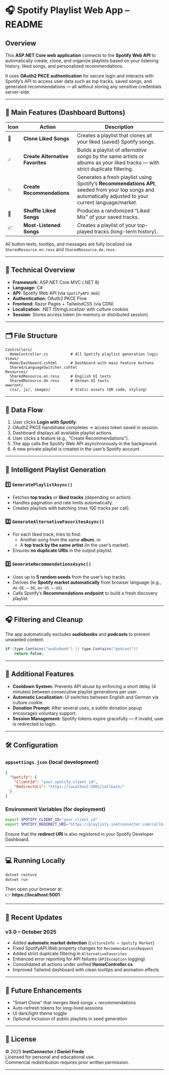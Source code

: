 # 🎧 Spotify Playlist Web App – README

## Overview
This **ASP.NET Core web application** connects to the **Spotify Web API** to automatically create, clone, and organize playlists based on your listening history, liked songs, and personalized recommendations.

It uses **OAuth2 PKCE authentication** for secure login and interacts with Spotify’s API to access user data such as top tracks, saved songs, and generated recommendations — all without storing any sensitive credentials server-side.

---

## 🚀 Main Features (Dashboard Buttons)

| Icon | Action | Description |
|------|---------|-------------|
| 📜 | **Clone Liked Songs** | Creates a playlist that clones all your liked (saved) Spotify songs. |
| 🎶 | **Create Alternative Favorites** | Builds a playlist of *alternative songs* by the same artists or albums as your liked tracks — with strict duplicate filtering. |
| ✨ | **Create Recommendations** | Generates a fresh playlist using Spotify’s **Recommendations API**, seeded from your top songs and automatically adjusted to your current language/market. |
| 🔀 | **Shuffle Liked Songs** | Produces a randomized “Liked Mix” of your saved tracks. |
| 📈 | **Most-Listened Songs** | Creates a playlist of your top-played tracks (long-term history). |

All button texts, tooltips, and messages are fully localized via  
`SharedResource.en.resx` and `SharedResource.de.resx`.

---

## 🧠 Technical Overview

- **Framework:** ASP.NET Core MVC (.NET 8)  
- **Language:** C#  
- **API:** Spotify Web API (via `SpotifyAPI.Web`)  
- **Authentication:** OAuth2 PKCE Flow  
- **Frontend:** Razor Pages + TailwindCSS (via CDN)  
- **Localization:** .NET IStringLocalizer with culture cookies  
- **Session:** Stores access token (in-memory or distributed session)  

---

## 🗂️ File Structure

```
Controllers/
  HomeController.cs          # All Spotify playlist generation logic
Views/
  Home/Dashboard.cshtml      # Dashboard with main feature buttons
  Shared/LanguageSwitcher.cshtml
Resources/
  SharedResource.en.resx     # English UI texts
  SharedResource.de.resx     # German UI texts
wwwroot/
  css/, js/, images/         # Static assets (QR code, styling)
```

---

## 🔄 Data Flow

1. User clicks **Login with Spotify**.  
2. OAuth2 PKCE handshake completes → access token saved in session.  
3. Dashboard displays all available playlist actions.  
4. User clicks a feature (e.g., “Create Recommendations”).  
5. The app calls the Spotify Web API asynchronously in the background.  
6. A new private playlist is created in the user’s Spotify account.

---

## 🎵 Intelligent Playlist Generation

### 1️⃣ `GeneratePlaylistAsync()`
- Fetches **top tracks** or **liked tracks** (depending on action).  
- Handles pagination and rate limits automatically.  
- Creates playlists with batching (max 100 tracks per call).  

### 2️⃣ `GenerateAlternativeFavoritesAsync()`
- For each liked track, tries to find:
  - Another song from the same **album**, or  
  - A **top track by the same artist** (in the user’s market).  
- Ensures **no duplicate URIs** in the output playlist.  

### 3️⃣ `GenerateRecommendationsAsync()`
- Uses up to **5 random seeds** from the user’s top tracks.  
- Derives the **Spotify market automatically** from browser language (e.g., `de-DE → DE`, `en-US → US`).  
- Calls Spotify’s **Recommendations endpoint** to build a fresh discovery playlist.

---

## 🎧 Filtering and Cleanup

The app automatically excludes **audiobooks** and **podcasts** to prevent unwanted content:
```csharp
if (type.Contains("audiobook") || type.Contains("podcast"))
    return false;
```

---

## 🧩 Additional Features

- **Cooldown System:** Prevents API abuse by enforcing a short delay (4 minutes) between consecutive playlist generations per user.  
- **Automatic Localization:** UI switches between English and German via culture cookie.  
- **Donation Prompt:** After several uses, a subtle donation popup encourages voluntary support.  
- **Session Management:** Spotify tokens expire gracefully — if invalid, user is redirected to login.

---

## 🛠️ Configuration

### `appsettings.json` (local development)
```json
{
  "Spotify": {
    "ClientId": "your_spotify_client_id",
    "RedirectUri": "https://localhost:5001/callback/"
  }
}
```

### Environment Variables (for deployment)
```bash
export SPOTIFY_CLIENT_ID="your_client_id"
export SPOTIFY_REDIRECT_URI="https://playlists.inetconnector.com/callback/"
```

Ensure that the **redirect URI** is also registered in your Spotify Developer Dashboard.

---

## 💻 Running Locally

```bash
dotnet restore
dotnet run
```

Then open your browser at:  
👉 **https://localhost:5001**

---

## 🧾 Recent Updates

### v3.0 – October 2025
- Added **automatic market detection** (`CultureInfo → Spotify Market`)  
- Fixed SpotifyAPI.Web property changes for `RecommendationsRequest`  
- Added strict duplicate filtering in `AlternativeFavorites`  
- Enhanced error reporting for API failures (`APIException` logging)  
- Consolidated all actions under unified **HomeController.cs**  
- Improved Tailwind dashboard with clean tooltips and animation effects  

---

## 🧠 Future Enhancements
- “Smart Clone” that merges liked songs + recommendations  
- Auto-refresh tokens for long-lived sessions  
- UI dark/light theme toggle  
- Optional inclusion of public playlists in seed generation  

---

## 📜 License
© 2025 **InetConnector / Daniel Frede**  
Licensed for personal and educational use.  
Commercial redistribution requires prior written permission.

---
